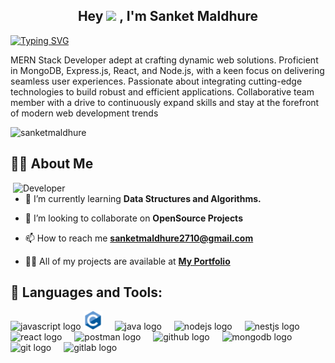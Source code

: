 <h2 align="center">Hey <img src="https://raw.githubusercontent.com/MartinHeinz/MartinHeinz/master/wave.gif" width="25px"> , I'm Sanket Maldhure </h2>

[![Typing SVG](https://readme-typing-svg.herokuapp.com?font=Fira+Code&weight=600&pause=1000&width=435&lines=+I+am+Full+Stack++Web+Developer;++I+am+Front-end+Developer;+I+am+Back-end+Developer;I+am+React+js+Developer;I+am+Node+js+Developer;I+am+Open+Source+Contributer)](https://git.io/typing-svg)

MERN Stack Developer adept at crafting dynamic web solutions. Proficient in MongoDB, Express.js, React, and Node.js, with a keen focus on delivering seamless user experiences. Passionate about integrating cutting-edge technologies to build robust and efficient applications. Collaborative team member with a drive to continuously expand skills and stay at the forefront of modern web development trends
<p align="left"> <img src="https://komarev.com/ghpvc/?username=sanketmaldhure-github-username&style=flat-square" alt="sanketmaldhure" /></p>
<!-- <p align="left"> <img src="https://komarev.com/ghpvc/?username=abhigadlinge&label=Profile%20views&color=0e75b6&style=flat" alt="sanketmaldhure" /> </p> -->

 ## 🙍‍♂️ About Me
<img align="right" alt="Developer" width="500" src="https://github.com/user-attachments/assets/965f963c-7e78-454b-acc4-e39bc7aafb19">


<!-- - 🔭 I’m currently working on **Microservices Projects** -->

- 🌱 I’m currently learning **Data Structures and Algorithms.**

- 👯 I’m looking to collaborate on **OpenSource Projects**

- 📫 How to reach me **sanketmaldhure2710@gmail.com**

- 👨‍💻 All of my projects are available at **[My Portfolio]()** 

<!-- - ⚡ Fun fact **I just love to code have tea and again code** -->

## 🚀 Languages and Tools:

<div align="left">
<!--   <img src="https://skillicons.dev/icons?i=solidity" height="30" alt="solidity logo"  />
  <img width="12" /> -->
  <img src="https://cdn.simpleicons.org/javascript/F7DF1E" height="30" alt="javascript logo"  />
<!--  <a href="https://www.cprogramming.com/" target="_blank" rel="noreferrer"> -->
  <img src="https://raw.githubusercontent.com/devicons/devicon/master/icons/c/c-original.svg" alt="c" width="30" height="30"/>
<!--  </a> -->
  <img width="12" />
  <img src="https://skillicons.dev/icons?i=java" height="30" alt="java logo"  />
  <img width="12" />
  <img src="https://cdn.simpleicons.org/nodedotjs/339933" height="30" alt="nodejs logo"  />
  <img width="12" />
  <img src="https://cdn.simpleicons.org/nestjs/E0234E" height="30" alt="nestjs logo"  />
  <img width="12" />
  <img src="https://skillicons.dev/icons?i=react" height="30" alt="react logo"  />
  <img width="12" />
  <img src="https://cdn.simpleicons.org/postman/FF6C37" height="30" alt="postman logo"  />
  <img width="12" />
  <img src="https://skillicons.dev/icons?i=github" height="30" alt="github logo"  />
  <img width="12" />
  <img src="https://skillicons.dev/icons?i=mongodb" height="30" alt="mongodb logo"  />
  <img width="12" />
  <img src="https://cdn.simpleicons.org/git/F05032" height="30" alt="git logo"  />
  <img width="12" />
  <img src="https://cdn.simpleicons.org/gitlab/FC6D26" height="30" alt="gitlab logo"  />
</div>



<!--
**sanketmaldhure/sanketmaldhure** is a ✨ _special_ ✨ repository because its `README.md` (this file) appears on your GitHub profile.

Here are some ideas to get you started:

- 🔭 I’m currently working on ...
- 🌱 I’m currently learning ...
- 👯 I’m looking to collaborate on ...
- 🤔 I’m looking for help with ...
- 💬 Ask me about ...
- 📫 How to reach me: ...
- 😄 Pronouns: ...
- ⚡ Fun fact: ...
-->
